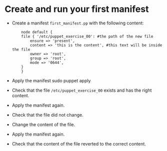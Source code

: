 Create and run your first manifest
==================================

* Create a manifest `first_manifest.pp` with the following content:
	```puppet
	    node default {
		file { '/etc/puppet_exercise_00': #the path of the new file
			ensure => 'present',
			content => 'this is the content', #this text will be inside the file
			owner => 'root',
			group => 'root',
			mode => '0644',
		}
	    }
	```

* Apply the manifest
	sudo puppet apply 

* Check that the file `/etc/puppet_exercise_00` exists and has the right content.

* Apply the manifest again.

* Check that the file did not change.

* Change the content of the file.

* Apply the manifest again.

* Check that the content of the file reverted to the correct content.
